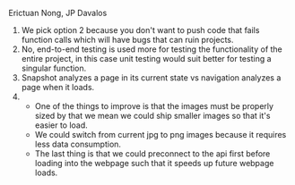 Erictuan Nong, JP Davalos
1. We pick option 2 because you don't want to push code that fails function calls which will have bugs that can ruin projects.
2. No, end-to-end testing is used more for testing the functionality of the entire project, in this case unit testing would suit better for testing a singular function.
3. Snapshot analyzes a page in its current state vs navigation analyzes a page when it loads.
4. 
   - One of the things to improve is that the images must be properly sized by that we mean we could ship smaller images so that 
     it's easier to load.
   - We could switch from current jpg to png images because it requires less data consumption.
   - The last thing is that we could preconnect to the api first before loading into the webpage such that it speeds up future        webpage loads.
